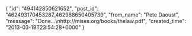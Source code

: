  {
   "id": "494142850621652",
   "post_id": "462493170453287_462968650405739",
   "from_name": "Pete Daoust",
   "message": "Done...\nhttp://mises.org/books/thelaw.pdf",
   "created_time": "2013-03-19T23:54:28+0000"
 }
